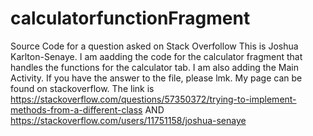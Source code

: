 # calculatorfunctionFragment
Source Code for a question asked on Stack Overfollow
This is Joshua Karlton-Senaye. I am aadding the code for the calculator fragment that handles the functions for the calculator tab.
I am also adding the Main Activity. 
If you have the answer to the file, please lmk. My page  can be found on stackoverflow. The link is https://stackoverflow.com/questions/57350372/trying-to-implement-methods-from-a-different-class
AND
https://stackoverflow.com/users/11751158/joshua-senaye

